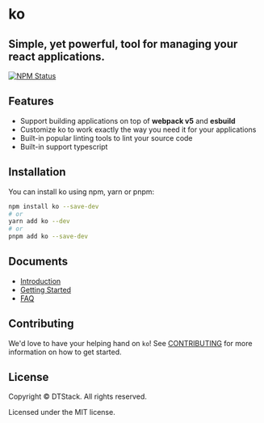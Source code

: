 # ko

## Simple, yet powerful, tool for managing your react applications. 

<a href="https://www.npmjs.com/package/ko"><img alt="NPM Status" src="https://img.shields.io/npm/v/ko.svg?style=flat"></a>

## Features

* Support building applications on top of **webpack v5** and **esbuild**
* Customize ko to work exactly the way you need it for your applications 
* Built-in popular linting tools to lint your source code
* Built-in support typescript

## Installation

You can install ko using npm, yarn or pnpm:
``` bash
npm install ko --save-dev
# or
yarn add ko --dev
# or 
pnpm add ko --save-dev
```

## Documents
* [Introduction](https://dtstack.github.io/ko/docs/introduction)
* [Getting Started](https://dtstack.github.io/ko/docs/getting-started)
* [FAQ](https://dtstack.github.io/ko/docs/FAQ)

## Contributing

We'd love to have your helping hand on `ko`! See [CONTRIBUTING](./contributing.md) for more information on how to get started.

## License

Copyright © DTStack. All rights reserved.

Licensed under the MIT license.
